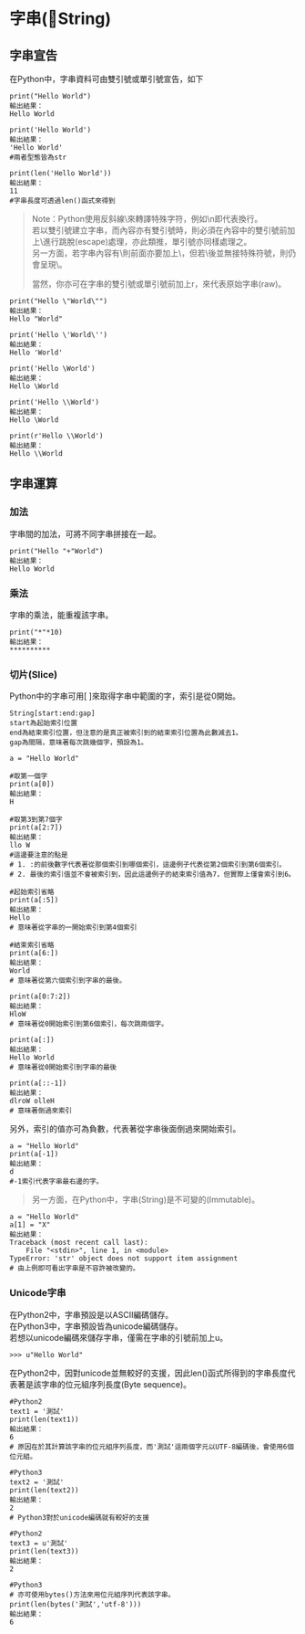 # 字串\(String\)

## 字串宣告

在Python中，字串資料可由雙引號或單引號宣告，如下

```
print("Hello World")
輸出結果：
Hello World

print('Hello World')
輸出結果：
'Hello World'
#兩者型態皆為str

print(len('Hello World'))
輸出結果：
11
#字串長度可透過len()函式來得到
```

> Note：Python使用反斜線\來轉譯特殊字符，例如\n即代表換行。  
> 若以雙引號建立字串，而內容亦有雙引號時，則必須在內容中的雙引號前加上\進行跳脫\(escape\)處理，亦此類推，單引號亦同樣處理之。  
> 另一方面，若字串內容有\則前面亦要加上\\，但若\後並無接特殊符號，則仍會呈現\。  
>   
> 當然，你亦可在字串的雙引號或單引號前加上r，來代表原始字串\(raw\)。

```text
print("Hello \"World\"")
輸出結果：
Hello "World"

print('Hello \'World\'')
輸出結果：
Hello 'World'

print('Hello \World')
輸出結果：
Hello \World

print('Hello \\World')
輸出結果：
Hello \World

print(r'Hello \\World')
輸出結果：
Hello \\World
```

## 字串運算

### 加法

字串間的加法，可將不同字串拼接在一起。

```text
print("Hello "+"World")
輸出結果：
Hello World
```

### 乘法

字串的乘法，能重複該字串。

```text
print("*"*10)
輸出結果：
**********
```

### 切片\(Slice\)

Python中的字串可用\[ \]來取得字串中範圍的字，索引是從0開始。

```text
String[start:end:gap]
start為起始索引位置
end為結束索引位置，但注意的是真正被索引到的結束索引位置為此數減去1。
gap為間隔，意味著每次跳幾個字，預設為1。
```

```text
a = "Hello World"

#取第一個字
print(a[0])
輸出結果：
H

#取第3到第7個字
print(a[2:7])
輸出結果：
llo W
#這邊要注意的點是
# 1. :的前後數字代表著從那個索引到哪個索引，這邊例子代表從第2個索引到第6個索引。
# 2. 最後的索引值並不會被索引到，因此這邊例子的結束索引值為7，但實際上僅會索引到6。

#起始索引省略
print(a[:5])
輸出結果：
Hello
# 意味著從字串的一開始索引到第4個索引

#結束索引省略
print(a[6:])
輸出結果：
World
# 意味著從第六個索引到字串的最後。

print(a[0:7:2])
輸出結果：
HloW
# 意味著從0開始索引到第6個索引，每次跳兩個字。

print(a[:])
輸出結果：
Hello World
# 意味著從0開始索引到字串的最後

print(a[::-1])
輸出結果：
dlroW olleH
# 意味著倒過來索引
```

另外，索引的值亦可為負數，代表著從字串後面倒過來開始索引。

```text
a = "Hello World"
print(a[-1])
輸出結果：
d
#-1索引代表字串最右邊的字。
```

> 另一方面，在Python中，字串\(String\)是不可變的\(Immutable\)。

```text
a = "Hello World"
a[1] = "X"
輸出結果：
Traceback (most recent call last):
    File "<stdin>", line 1, in <module>
TypeError: 'str' object does not support item assignment
# 由上例即可看出字串是不容許被改變的。
```

### Unicode字串

在Python2中，字串預設是以ASCII編碼儲存。  
在Python3中，字串預設皆為unicode編碼儲存。  
若想以unicode編碼來儲存字串，僅需在字串的引號前加上u。

```text
>>> u"Hello World"
```

在Python2中，因對unicode並無較好的支援，因此len\(\)函式所得到的字串長度代表著是該字串的位元組序列長度\(Byte sequence\)。

```text
#Python2
text1 = '測試'
print(len(text1))
輸出結果：
6
# 原因在於其計算該字串的位元組序列長度，而'測試'這兩個字元以UTF-8編碼後，會使用6個位元組。

#Python3
text2 = '測試'
print(len(text2))
輸出結果：
2
# Python3對於unicode編碼就有較好的支援

#Python2
text3 = u'測試'
print(len(text3))
輸出結果：
2

#Python3
# 亦可使用bytes()方法來用位元組序列代表該字串。
print(len(bytes('測試','utf-8')))
輸出結果：
6
```

